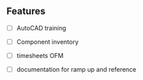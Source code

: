 

## Features
- [ ] AutoCAD training
- [ ] Component inventory
- [ ] timesheets OFM
- [ ] documentation for ramp up and reference


